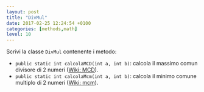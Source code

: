 ```yaml
---
layout: post
title: "DivMul"
date: 2017-02-25 12:24:54 +0100
categories: [methods,math]
level: 10
---
```



Scrivi la classe `DivMul` contenente i metodo:

- `public static int calcolaMCD(int a, int b)`: calcola il massimo comun divisore di 2 numeri ([Wiki: MCD](https://it.wikipedia.org/wiki/Massimo_comun_divisore)).
- `public static int calcolaMcm(int a, int b)`: calcola il minimo comune multiplo di 2 numeri ([Wiki: mcm](https://it.wikipedia.org/wiki/Minimo_comune_multiplo)).